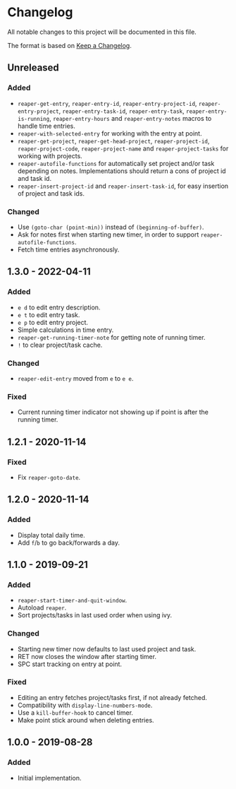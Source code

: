 # Changelog
All notable changes to this project will be documented in this file.

The format is based on [Keep a Changelog](http://keepachangelog.com/en/1.0.0/).

## Unreleased
### Added
- `reaper-get-entry`, `reaper-entry-id`, `reaper-entry-project-id`,
  `reaper-entry-project`, `reaper-entry-task-id`, `reaper-entry-task`,
  `reaper-entry-is-running`, `reaper-entry-hours` and
  `reaper-entry-notes` macros to handle time entries.
- `reaper-with-selected-entry` for working with the entry at point.
- `reaper-get-project`, `reaper-get-head-project`,
  `reaper-project-id`, `reaper-project-code`, `reaper-project-name`
  and `reaper-project-tasks` for working with projects.
- `reaper-autofile-functions` for automatically set project and/or
  task depending on notes. Implementations should return a cons of
  project id and task id.
- `reaper-insert-project-id` and `reaper-insert-task-id`, for easy
  insertion of project and task ids.

### Changed
- Use `(goto-char (point-min))` instead of `(beginning-of-buffer)`.
- Ask for notes first when starting new timer, in order to support
  `reaper-autofile-functions`.
- Fetch time entries asynchronously.

## 1.3.0 - 2022-04-11
### Added
- `e d` to edit entry description.
- `e t` to edit entry task.
- `e p` to edit entry project.
- Simple calculations in time entry.
- `reaper-get-running-timer-note` for getting note of running timer.
- `!` to clear project/task cache.

### Changed
- `reaper-edit-entry` moved from `e` to `e e`.

### Fixed
- Current running timer indicator not showing up if point is after the
  running timer.

## 1.2.1 - 2020-11-14
### Fixed
- Fix `reaper-goto-date`.

## 1.2.0 - 2020-11-14
### Added
- Display total daily time.
- Add `f`/`b` to go back/forwards a day.

## 1.1.0 - 2019-09-21
### Added
- `reaper-start-timer-and-quit-window`.
- Autoload `reaper`.
- Sort projects/tasks in last used order when using ivy.

### Changed
- Starting new timer now defaults to last used project and task.
- RET now closes the window after starting timer.
- SPC start tracking on entry at point.

### Fixed
- Editing an entry fetches project/tasks first, if not already
  fetched.
- Compatibility with `display-line-numbers-mode`.
- Use a `kill-buffer-hook` to cancel timer.
- Make point stick around when deleting entries.

## 1.0.0 - 2019-08-28
### Added
- Initial implementation.
